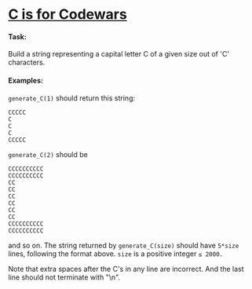 # [C is for Codewars](https://www.codewars.com/kata/c-is-for-codewars "https://www.codewars.com/kata/675dc1d3830826975c58a09d")

#### Task:

Build a string representing a capital letter C of a given size out of 'C' characters.

#### Examples:

`generate_C(1)` should return this string:

```
CCCCC
C
C
C
CCCCC
```

`generate_C(2)` should be

```
CCCCCCCCCC
CCCCCCCCCC
CC
CC
CC
CC
CC
CC
CCCCCCCCCC
CCCCCCCCCC
```

and so on. The string returned by `generate_C(size)` should have `5*size` lines, following the format above. <code>size</code> is a positive
integer <code>&le; 2000.</code>

Note that extra spaces after the C's in any line are incorrect. And the last line should not terminate with "\n".